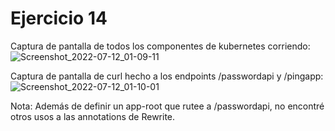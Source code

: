 # Ejercicio 14

Captura de pantalla de todos los componentes de kubernetes corriendo:
![Screenshot_2022-07-12_01-09-11](https://user-images.githubusercontent.com/11827199/178406946-f0bc9d37-2c7b-4570-83a8-714ce34763e1.png)

Captura de pantalla de curl hecho a los endpoints /passwordapi y /pingapp:
![Screenshot_2022-07-12_01-10-01](https://user-images.githubusercontent.com/11827199/178406996-805d2c8c-c82e-4b69-a75e-3db8ca61c0d9.png)

Nota: Además de definir un app-root que rutee a /passwordapi, no encontré otros usos a las annotations de Rewrite.
